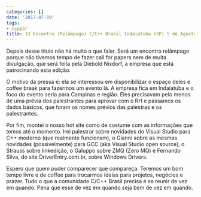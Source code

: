 ```yaml
---
categories: []
date: '2017-07-19'
tags:
- ccppbr
title: 13 Encontro (Relâmpago) C/C++ Brasil Indaiatuba (SP) 5 de Agosto de 2017
---
```


Depois desse título não há muito o que falar. Será um encontro relâmpago porque não tivemos tempo de fazer call for papers nem de muita divulgação, que será feita pela Diebold Nixdorf, a empresa que está patrocinando esta edição.

O motivo da pressa é: ela se interessou em disponibilizar o espaço deles e coffee break para fazermos um evento lá. A empresa fica em Indaiatuba e o foco do evento seria para Campinas e região. Eles precisavam pelo menos de uma prévia dos palestrantes para aprovar com o RH e passamos os dados básicos, que foram os nomes prévios das palestras e os palestrantes.

Por fim, montei o nosso hot site como de costume com as informações que temos até o momento. Irei palestrar sobre novidades do Visual Studio para C++ moderno (que realmente funcionam), o Gianni sobre as mesmas novidades (possivelmente) para GCC (aka Visual Studio open source), o Strauss sobre linkedição, o Galuppo sobre ZMQ (Zero MQ) e Fernando Silva, do site DriverEntry.com.br, sobre Windows Drivers.

Espero que quem puder comparecer que compareça. Teremos um bom tempo livre e de coffee para trocarmos ideias para projetos, negócios e prazer. Tudo o que a comunidade C/C++ Brasil precisa é se reunir de vez em quando. Pena que esse de vez em quando seja bem de vez em quando.

